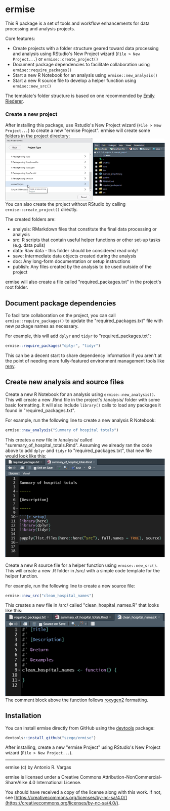 
# ermise

<!-- badges: start -->
<!-- badges: end -->

This R package is a set of tools and workflow enhancements for data processing and analysis projects.

Core features:
- Create projects with a folder structure geared toward data processing and analysis using RStudio's New Project wizard (`File > New Project...`) or `ermise::create_project()`
- Document package dependencies to facilitate collaboration using `ermise::require_packages()`
- Start a new R Notebook for an analysis using `ermise::new_analysis()`
- Start a new R source file to develop a helper function using `ermise::new_src()`

The template's folder structure is based on one recommended by [Emily Riederer](https://emilyriederer.netlify.app/post/team-of-packages/).

### Create a new project

After installing this package, use Rstudio's New Project wizard (`File > New Project...`) to create a new "ermise Project". ermise will create some folders in the project directory:
![RStudio's New Project wizard and ermise folder structure](/inst/readme_imgs/new_project.png)
You can also create the project without RStudio by calling `ermise::create_project()` directly.

The created folders are:
- analysis: RMarkdown files that constitute the final data processing or analysis
- src: R scripts that contain useful helper functions or other set-up tasks (e.g. data pulls)
- data: Raw data - this folder should be considered read only!
- save: Intermediate data objects created during the analysis
- doc: Any long-form documentation or setup instructions
- publish: Any files created by the analysis to be used outside of the project

ermise will also create a file called "required_packages.txt" in the project's root folder.

## Document package dependencies

To facilitate collaboration on the project, you can call `ermise::require_packages()` to update the "required_packages.txt" file with new package names as necessary.

For example, this will add `dplyr` and `tidyr` to "required_packages.txt":
```r
ermise::require_packages("dplyr", "tidyr")
```

This can be a decent start to share dependency information if you aren't at the point of needing more fully-featured environment management tools like [renv](https://rstudio.github.io/renv/articles/renv.html).

## Create new analysis and source files

Create a new R Notebook for an analysis using `ermise::new_analysis()`. This will create a new .Rmd file in the project's /analysis/ folder with some basic formatting. It will also include `library()` calls to load any packages it found in "required_packages.txt".

For example, run the following line to create a new analysis R Notebook:
```r
ermise::new_analysis("Summary of hospital totals")
```
This creates a new file in /analysis/ called "summary_of_hospital_totals.Rmd". Assuming we already ran the code above to add `dplyr` and `tidyr` to "required_packages.txt", that new file would look like this:
![An .Rmd file with the provided title, a place to enter a description, and a setup chunk containing library() calls to packages from required_packages.txt](/inst/readme_imgs/new_analysis.png)

Create a new R source file for a helper function using `ermise::new_src()`. This will create a new .R folder in /src/ with a simple code template for the helper function.

For example, run the following line to create a new source file:
```r
ermise::new_src("clean_hospital_names")
```
This creates a new file in /src/ called "clean_hospital_names.R" that looks like this:
![An .R file with a function template for a function called clean_hospital_names()](/inst/readme_imgs/new_src.png)
The comment block above the function follows [roxygen2](https://roxygen2.r-lib.org/) formatting.

## Installation

You can install ermise directly from GitHub using the [devtools](https://cran.r-project.org/package=devtools) package:

``` r
devtools::install_github("szego/ermise")
```

After installing, create a new "ermise Project" using RStudio's New Project wizard (`File > New Project...`).

-----

ermise (c) by Antonio R. Vargas

ermise is licensed under a Creative Commons Attribution-NonCommercial-ShareAlike 4.0 International License.

You should have received a copy of the license along with this work. If not, see [https://creativecommons.org/licenses/by-nc-sa/4.0/](https://creativecommons.org/licenses/by-nc-sa/4.0/).
